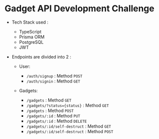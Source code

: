 # Gadget API Development Challenge

- Tech Stack used :
    - TypeScript
    - Prisma ORM
    - PostgreSQL
    - JWT 

- Endpoints are divided into 2 :
    - User:
        - ```/auth/signup``` : Method ```POST```
        - ```/auth/signin``` : Method ```GET```

    - Gadgets:
        - ```/gadgets``` : Method ```GET```
        - ```/gadgets/?status={status}``` : Method ```GET```
        - ```/gadgets``` : Method ```POST```
        - ```/gadgets/:id``` : Method ```PUT```
        - ```/gadgets/:id``` : Method ```DELETE```
        - ```/gadgets/:id/self-destruct``` : Method ```GET```
        - ```/gadgets/:id/self-destruct``` : Method ```POST```

